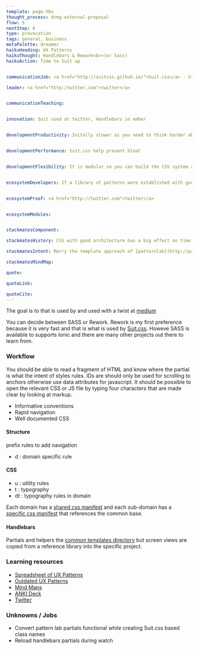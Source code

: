 ```yaml
---
template: page.hbs
thought_process: drmg-external-proposal
flow: 5
nextStep: 6
type: provocation
tags: general, business
metaPalette: dreamer
haikuHeading: UX Patterns
haikuThought: Handlebars & Rework<br>(or Sass)
haikuAction: Time to Suit up


communicationJob: <a href="http://suitcss.github.io/">Suit.css</a> - Style tools for UI components

leader: <a href="http:/twitter.com">twitter</a>


communicationTeaching: 


innovation: Suit used at twitter, Handlebars in ember


developmentProductivity: Initally slower as you need to think harder about what you are doing. But as projects grow and become more complex and standards evolve this is where Suit.css has an enormous payback. Rework is very fast to build which helps prevent waiting during development. Handlebars strategy well established, the pattern lab has good


developmentPerformance: Suit.css help prevent bloat


developmentFlexibility: It is modular so you can build the CSS system as you like. It is future standard compliant so no need to rewrite CSS if want be standards compliant in future


ecosystemDevelopers: If a library of patterns were established with good semantics development of sites and the ability to experiment with UX will sky rocket. See StackMates link to see more


ecosystemProof: <a href="http://twitter.com">twitter</a>


ecosystemModules:


stackmatesComponent: 

stackmatesHistory: CSS with good architecture has a big effect on time and cost. Suit.CSS provides a system to help prevent that. REWORK it is also extremely fast to build and is aligned with future specifications for core CSS so won't have to relearn when those standards are adopted

stackmatesIntent: Marry the template approach of [patternlab](http://patternlab.io/) with the component-based UI approach of [Suit.css](http://suitcss.github.io/)

stackmatesMindMap: 

quote:

quoteLink:

quoteCite:
---
```


The goal is to  that is used by  and used with a twist at [medium](https://medium.com/@fat/mediums-css-is-actually-pretty-fucking-good-b8e2a6c78b06)

You can decide between SASS or Rework. Rework is my first preference because it is very fast and that is what is used by [Suit.css](http://suitcss.github.io/). Howeve SASS is available to supports Ionic and there are many other projects out there to learn from.

### Workflow

You should be able to read a fragment of HTML and know where the partial is what the intent of styles rules. IDs are should only be used for scrolling to anchors otherwise use data attributes for javascript. It should be possible to open the relevant CSS or JS file by typing four characters that are made clear by looking at markup.

* Informative conventions
* Rapid navigation
* Well documented CSS

#### Structure

prefix rules to add navigation

* d : domain specific rule



#### CSS

* u  : utility rules
* t  : typography
* dt : typography rules in domain


Each domain has a [shared css manifest](https://github.com/stackmates/it-starts-upfront/blob/master/_shared/style/common_manifest.css) and each sub-domain has a [specific css manifest](https://github.com/stackmates/it-starts-upfront/blob/master/siteHome/style/main.css) that references the common base.

#### Handlebars

Partials and helpers the [common templates directory](https://github.com/stackmates/stackmates/tree/master/client/src/common/templates) but screen views are copied from a reference library into the specific project.

### Learning resources

* [Spreadsheet of UX Patterns](https://docs.google.com/spreadsheet/ccc?key=0AiN0QfBTPpOCdDFjWlM0eU1ra21XanZkekxGbjA2WWc#gid=0)
* [Outdated UX Patterns](https://github.com/north/north#outdated-ux-patterns)
* [Mind Maps](https://drive.google.com/drive/u/0/?rfd=1#folders/0B_isMPC-_gvmdXU0YWd0UmdSLTQ/0B_isMPC-_gvmbkZhcWdaR2trVms/0B_isMPC-_gvmdlJiMTUwNE8tLVE/0B_isMPC-_gvmaUNfYjV6UW5fenc/0B_isMPC-_gvmeFVvU213cm1hSlk/0B_isMPC-_gvmVWxoZmd6MDZMN1U/0B_isMPC-_gvmNVdNTGdPYmJoY3M/0B_isMPC-_gvmNEY5YnM5eHEtMWs)
* [ANKI Deck](https://github.com/stackmates/stackmates/blob/master/docs/ankis/client--design.apk)
* [Twitter](https://twitter.com/howzus/lists/css)


### Unknowns / Jobs

* Convert pattern lab partials functional while creating Suit.css based class names 
* Reload handlebars partials during watch


